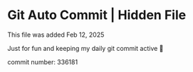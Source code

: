 # Git Auto Commit | Hidden File

This file was added Feb 12, 2025

Just for fun and keeping my daily git commit active 🤪

commit number: 336181
